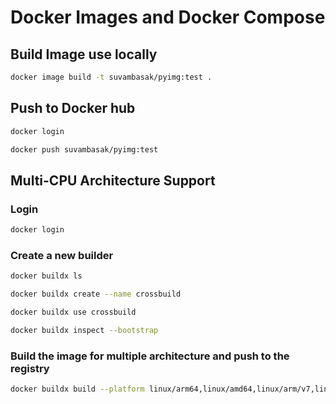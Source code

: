# Docker Images and Docker Compose

## Build Image use locally
```bash
docker image build -t suvambasak/pyimg:test .
```
## Push to Docker hub
```bash
docker login
```
```bash
docker push suvambasak/pyimg:test

```

## Multi-CPU Architecture Support
### Login 
```bash
docker login
```

### Create a new builder
```bash
docker buildx ls
```
```bash
docker buildx create --name crossbuild
```
```bash
docker buildx use crossbuild
```
```bash
docker buildx inspect --bootstrap
```


### Build the image for multiple architecture and push to the registry
```bash
docker buildx build --platform linux/arm64,linux/amd64,linux/arm/v7,linux/arm/v6 -t suvambasak/pyimg:test --push .
```